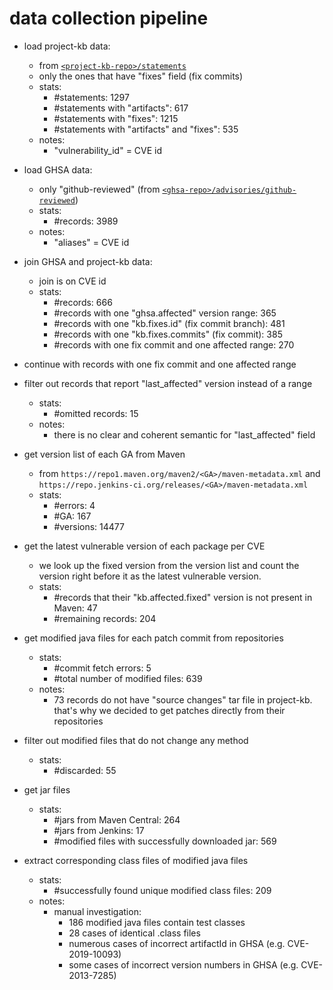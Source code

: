 # data collection pipeline

- load project-kb data:
   - from [`<project-kb-repo>/statements`](https://github.com/SAP/project-kb/tree/vulnerability-data/statements)
   - only the ones that have "fixes" field (fix commits)
   - stats:
     - #statements: 1297
     - #statements with "artifacts": 617
     - #statements with "fixes": 1215
     - #statements with "artifacts" and "fixes": 535
   - notes:
     - "vulnerability_id" = CVE id

- load GHSA data:
  - only "github-reviewed" (from [`<ghsa-repo>/advisories/github-reviewed`](https://github.com/github/advisory-database/tree/main/advisories/github-reviewed))
  - stats:
    - #records: 3989
  - notes:
    - "aliases" = CVE id

- join GHSA and project-kb data:
  - join is on CVE id
  - stats:
    - #records: 666
    - #records with one "ghsa.affected" version range: 365
    - #records with one "kb.fixes.id" (fix commit branch): 481
    - #records with one "kb.fixes.commits" (fix commit): 385
    - #records with one fix commit and one affected range: 270

- continue with records with one fix commit and one affected range

- filter out records that report "last_affected" version instead of a range
  - stats:
    - #omitted records: 15
  - notes:
    - there is no clear and coherent semantic for "last_affected" field

- get version list of each GA from Maven
   - from `https://repo1.maven.org/maven2/<GA>/maven-metadata.xml` and `https://repo.jenkins-ci.org/releases/<GA>/maven-metadata.xml`
   -  stats:
      -  #errors: 4
      -  #GA: 167
      -  #versions: 14477

- get the latest vulnerable version of each package per CVE
  - we look up the fixed version from the version list and count the version right before it as the latest vulnerable version.
  - stats:
    - #records that their "kb.affected.fixed" version is not present in Maven: 47
    - #remaining records: 204

- get modified java files for each patch commit from repositories
  - stats:
    - #commit fetch errors: 5
    - #total number of modified files: 639
  - notes: 
    - 73 records do not have "source changes" tar file in project-kb. that's why we decided to get patches directly from their repositories

- filter out modified files that do not change any method
  - stats:
    - #discarded: 55

- get jar files
  - stats:
    - #jars from Maven Central: 264
    - #jars from Jenkins: 17
    - #modified files with successfully downloaded jar: 569

- extract corresponding class files of modified java files
  - stats:
    - #successfully found unique modified class files: 209
  - notes:
    - manual investigation:
      - 186 modified java files contain test classes
      - 28 cases of identical .class files
      - numerous cases of incorrect artifactId in GHSA (e.g. CVE-2019-10093)
      - some cases of incorrect version numbers in GHSA (e.g. CVE-2013-7285)


